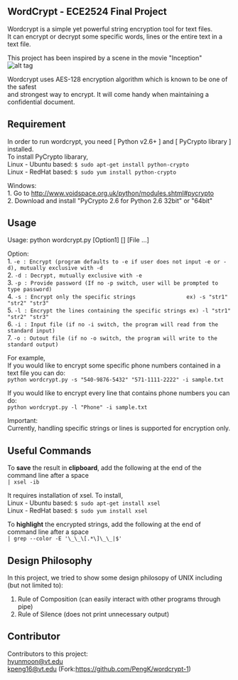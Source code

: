 ## WordCrypt - ECE2524 Final Project

Wordcrypt is a simple yet powerful string encryption tool for text files.  
It can encrypt or decrypt some specific words, lines or the entire text in a text file.  


This project has been inspired by a scene in the movie "Inception"  
![alt tag](https://lh6.googleusercontent.com/-0Y3geyRNkno/U2llsZB5_sI/AAAAAAAAAjE/g10k74Zp2hc/w587-h450-no/Resizedd_capture_001.png)

Wordcrypt uses AES-128 encryption algorithm which is known to be one of the safest  
and strongest way to encrypt. It will come handy when maintaining a confidential document.




## Requirement
In order to run wordcrypt, you need [ Python v2.6+ ] and [ PyCrypto library ] installed.  
To install PyCrypto libarary,  
Linux - Ubuntu based:  `$ sudo apt-get install python-crypto`   
Linux - RedHat based:  `$ sudo yum install python-crypto`
    
Windows:  
    1. Go to http://www.voidspace.org.uk/python/modules.shtml#pycrypto  
    2. Download and install "PyCrypto 2.6 for Python 2.6 32bit" or "64bit"  

## Usage

Usage: python wordcrypt.py [Option1] [] [File ...]  

Option:  
    1. `-e : Encrypt (program defaults to -e if user does not input -e or -d), mutually exclusive with -d`  
    2. `-d : Decrypt, mutually exclusive with -e`  
    3. `-p : Provide password (If no -p switch, user will be prompted to type password)`  
    4. `-s : Encrypt only the specific strings                ex) -s "str1" "str2" "str3"`  
    5. `-l : Encrypt the lines containing the specific strings ex) -l "str1" "str2" "str3"`  
    6. `-i : Input file (if no -i switch, the program will read from the standard input)`  
    7. `-o : Outout file (if no -o switch, the program will write to the standard output)`  

    
For example,  
If you would like to encrypt some specific phone numbers contained in a text file you can do:  
`python wordcrypt.py -s "540-9876-5432" "571-1111-2222" -i sample.txt`

If you would like to encrypt every line that contains phone numbers you can do:  
`python wordcrypt.py -l "Phone" -i sample.txt`

Important:  
Currently, handling specific strings or lines is supported for encryption only.  

## Useful Commands
To **save** the result in **clipboard**, add the following at the end of the command line after a space  
    `| xsel -ib`  
    
It requires installation of xsel. To install,  
Linux - Ubuntu based:  `$ sudo apt-get install xsel`    
Linux - RedHat based:  `$ sudo yum install xsel`

  
  
To **highlight** the encrypted strings, add the following at the end of command line after a space  
    `| grep --color -E '\_\_\[.*\]\_\_|$'`
      
	
## Design Philosophy

In this project, we tried to show some design philosopy of UNIX including (but not limited to):  

1. Rule of Composition (can easily interact with other programs through pipe)  
2. Rule of Silence (does not print unnecessary output)  

## Contributor
Contributors to this project:  
hyunmoon@vt.edu  
kpeng16@vt.edu (Fork:https://github.com/PengK/wordcrypt-1)  